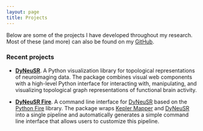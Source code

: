 ```yaml
---
layout: page
title: Projects
---
```


Below are some of the projects I have developed throughout my research. Most of these (and more) can also be found on my [GitHub](https://github.com/calebgeniesse).


### Recent projects

- **[DyNeuSR](https://braindynamicslab.github.io/dyneusr/)**. A Python visualization library for topological representations of neuroimaging data. The package combines visual web components with a high-level Python interface for interacting with, manipulating, and visualizing topological graph representations of functional brain activity.

- **[DyNeuSR Fire](https://braindynamicslab.github.io/dyneusr-fire/)**. A command line interface for [DyNeuSR](https://braindynamicslab.github.io/dyneusr/) based on the [Python Fire](https://github.com/google/python-fire) library. The package wraps [Kepler Mapper](https://kepler-mapper.scikit-tda.org/en/latest/) and [DyNeuSR](https://braindynamicslab.github.io/dyneusr/) into a single pipeline and automatically generates a simple command line interface that allows users to customize this pipeline. 

